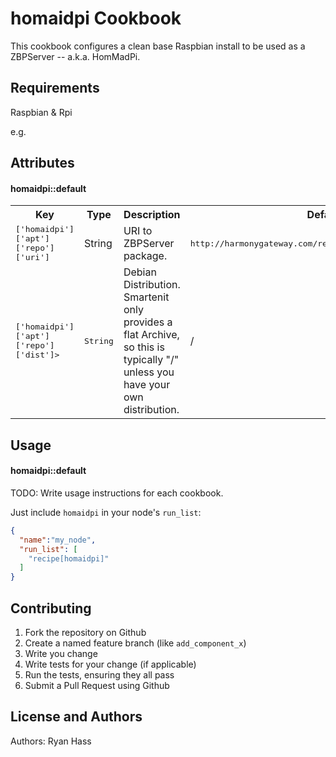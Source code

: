 homaidpi Cookbook
=================
This cookbook configures a clean base Raspbian install to be used as a 
ZBPServer -- a.k.a. HomMadPi.

Requirements
------------
Raspbian & Rpi

e.g.

Attributes
----------

#### homaidpi::default
<table>
  <tr>
    <th>Key</th>
    <th>Type</th>
    <th>Description</th>
    <th>Default</th>
  </tr>
  <tr>
    <td><tt>['homaidpi']['apt']['repo']['uri']</tt></td>
    <td>String</td>
    <td>URI to ZBPServer package.</td>
    <td><tt>http://harmonygateway.com/repo/ZBPServer/debian/arm/RPi</tt></td>
  </tr>
  <tr>
    <td><tt>['homaidpi']['apt']['repo']['dist']></tt></td>
    <td><tt>String</td></tt>
    <td>Debian Distribution. Smartenit only provides a flat Archive, so this is typically "/" unless you have your own distribution.</td>
    <td>/</td>
  </tr>
</table>

Usage
-----
#### homaidpi::default
TODO: Write usage instructions for each cookbook.

Just include `homaidpi` in your node's `run_list`:

```json
{
  "name":"my_node",
  "run_list": [
    "recipe[homaidpi]"
  ]
}
```

Contributing
------------
1. Fork the repository on Github
2. Create a named feature branch (like `add_component_x`)
3. Write you change
4. Write tests for your change (if applicable)
5. Run the tests, ensuring they all pass
6. Submit a Pull Request using Github

License and Authors
-------------------
Authors: Ryan Hass <ryan a_t invalidchecksum d-o-t net>
